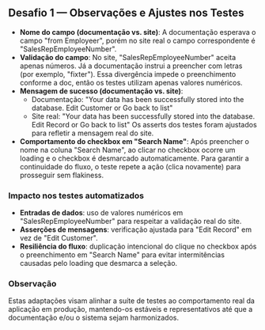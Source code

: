 ## Desafio 1 — Observações e Ajustes nos Testes

- **Nome do campo (documentação vs. site)**: A documentação esperava o campo "from Employeer", porém no site real o campo correspondente é "SalesRepEmployeeNumber".
- **Validação do campo**: No site, "SalesRepEmployeeNumber" aceita apenas números. Já a documentação instrui a preencher com letras (por exemplo, "fixter"). Essa divergência impede o preenchimento conforme a doc, então os testes utilizam apenas valores numéricos.
- **Mensagem de sucesso (documentação vs. site)**:
  - Documentação: "Your data has been successfully stored into the database. Edit Customer or Go back to list"
  - Site real: "Your data has been successfully stored into the database. Edit Record or Go back to list"
  Os asserts dos testes foram ajustados para refletir a mensagem real do site.
- **Comportamento do checkbox em "Search Name"**: Após preencher o nome na coluna "Search Name", ao clicar no checkbox ocorre um loading e o checkbox é desmarcado automaticamente. Para garantir a continuidade do fluxo, o teste repete a ação (clica novamente) para prosseguir sem flakiness.

### Impacto nos testes automatizados
- **Entradas de dados**: uso de valores numéricos em "SalesRepEmployeeNumber" para respeitar a validação real do site.
- **Asserções de mensagens**: verificação ajustada para "Edit Record" em vez de "Edit Customer".
- **Resiliência do fluxo**: duplicação intencional do clique no checkbox após o preenchimento em "Search Name" para evitar intermitências causadas pelo loading que desmarca a seleção.

### Observação
Estas adaptações visam alinhar a suíte de testes ao comportamento real da aplicação em produção, mantendo-os estáveis e representativos até que a documentação e/ou o sistema sejam harmonizados.
